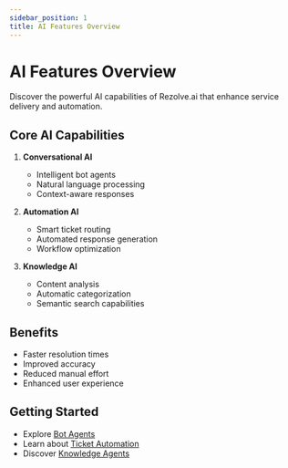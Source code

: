 ```yaml
---
sidebar_position: 1
title: AI Features Overview
---
```


# AI Features Overview

Discover the powerful AI capabilities of Rezolve.ai that enhance service delivery and automation.

## Core AI Capabilities

1. **Conversational AI**
   - Intelligent bot agents
   - Natural language processing
   - Context-aware responses

2. **Automation AI**
   - Smart ticket routing
   - Automated response generation
   - Workflow optimization

3. **Knowledge AI**
   - Content analysis
   - Automatic categorization
   - Semantic search capabilities

## Benefits

- Faster resolution times
- Improved accuracy
- Reduced manual effort
- Enhanced user experience

## Getting Started

- Explore [Bot Agents](../bot-agents.md)
- Learn about [Ticket Automation](../ticket-automation.md)
- Discover [Knowledge Agents](../knowledge-agents.md)
